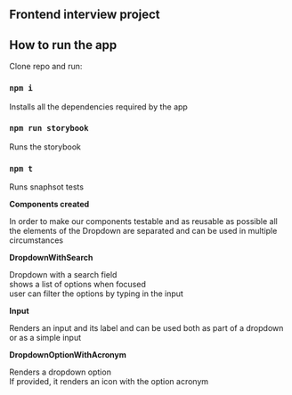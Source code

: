 ## Frontend interview project

## How to run the app

Clone repo and run:

### `npm i`

Installs all the dependencies required by the app

### `npm run storybook`

Runs the storybook

### `npm t`

Runs snaphsot tests

**Components created**

In order to make our components testable and as reusable as possible all the elements of the Dropdown are separated and can be used in multiple circumstances<br />

**DropdownWithSearch**

Dropdown with a search field<br />
shows a list of options when focused<br />
user can filter the options by typing in the input<br />

**Input**

Renders an input and its label and can be used both as part of a dropdown or as a simple input<br />

**DropdownOptionWithAcronym**

Renders a dropdown option<br />
If provided, it renders an icon with the option acronym<br />

